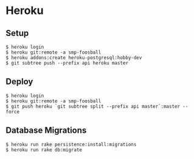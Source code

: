 # Heroku

## Setup

```
$ heroku login
$ heroku git:remote -a smp-foosball
$ heroku addons:create heroku-postgresql:hobby-dev
$ git subtree push --prefix api heroku master
```

## Deploy

```
$ heroku login
$ heroku git:remote -a smp-foosball
$ git push heroku `git subtree split --prefix api master`:master --force
```

## Database Migrations
```
$ heroku run rake persistence:install:migrations
$ heroku run rake db:migrate
```
